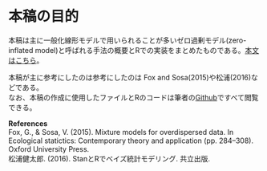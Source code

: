 # 本稿の目的  

本稿は主に一般化線形モデルで用いられることが多いゼロ過剰モデル(zero-inflated model)と呼ばれる手法の概要とRでの実装をまとめたものである。[本文はこちら](https://tsubasayamaguchi-jinrui.github.io/Zeroinflation/)。       

本稿が主に参考にしたのは参考にしたのは Fox and Sosa(2015)や松浦(2016)などである。  
なお、本稿の作成に使用したファイルとRのコードは筆者の[Github](https://github.com/TsubasaYamaguchi-jinrui/Zeroinflation)ですべて閲覧できる。    

**References**  
Fox, G., & Sosa, V. (2015). Mixture models for overdispersed data. In Ecological statictics: Contemporary theory and application (pp. 284–308). Oxford University Press.   
松浦健太郎. (2016). StanとRでベイズ統計モデリング. 共立出版.